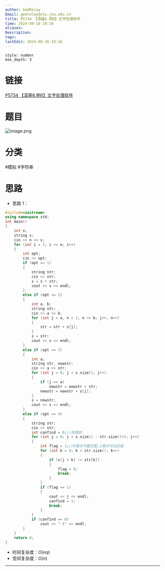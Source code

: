 ```yaml
---
author: GedRelay
Email: gedrelay@stu.jnu.edu.cn
title: P5734 【深基6.例6】文字处理软件
time: 2024-09-16 18:16
aliases: 
Description: 
tags: 
lastEdit: 2024-09-16-18:16
---
```


```toc
style: number
max_depth: 3
```

# 链接
[P5734 【深基6.例6】文字处理软件](https://www.luogu.com.cn/problem/P5734) 

# 题目
![image.png](https://ged-pic-bed.oss-cn-guangzhou.aliyuncs.com/img/202409161816085.png)


# 分类
#模拟 #字符串 

# 思路
- 思路 1：


```cpp
#include<iostream>
using namespace std;
int main()
{
	int n;
	string s;
	cin >> n >> s;
	for (int i = 1; i <= n; i++)
	{
		int opt;
		cin >> opt;
		if (opt == 1)
		{
			string str;
			cin >> str;
			s = s + str;
			cout << s << endl;
		}
		else if (opt == 2)
		{
			int a, b;
			string str;
			cin >> a >> b;
			for (int j = a, n = 1; n <= b; j++, n++)
			{
				str = str + s[j];
			}
			s = str;
			cout << s << endl;
		}
		else if (opt == 3)
		{
			int a;
			string str, newstr;
			cin >> a >> str;
			for (int j = 0; j < s.size(); j++)
			{
				if (j == a)
					newstr = newstr + str;
				newstr = newstr + s[j];
			}
			s = newstr;
			cout << s << endl;
		}
		else if (opt == 4)
		{
			string str;
			cin >> str;
			int canfind = 0;//找得到
			for (int j = 0; j < s.size() - str.size()+1; j++)
			{
				int flag = 1;//0表示不能匹配,1表示可以匹配
				for (int k = 0; k < str.size(); k++)
				{
					if (s[j + k] != str[k])
					{
						flag = 0;
						break;
					}
				}
				if (flag == 1)
				{
					cout << j << endl;
					canfind = 1;
					break;
				}
			}
			if (canfind == 0)
				cout << "-1" << endl;
		}
	}
	return 0;
}

```


- 时间复杂度：${O\left( nq \right)  }$ 
- 空间复杂度：${O\left( n \right)  }$ 


---

